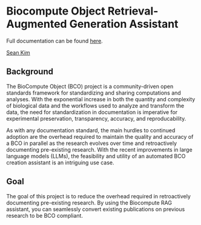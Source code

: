 # Biocompute Object Retrieval-Augmented Generation Assistant

Full documentation can be found [here](https://biocompute-objects.github.io/bco-rag/).

[Sean Kim](https://github.com/seankim658)

## Background

The BioCompute Object (BCO) project is a community-driven open standards framework for standardizing and sharing computations and analyses. With the exponential increase in both the quantity and complexity of biological data and the workflows used to analyze and transform the data, the need for standardization in documentation is imperative for experimental preservation, transparency, accuracy, and reproducability.

As with any documentation standard, the main hurdles to continued adoption are the overhead required to maintain the quality and accuracy of a BCO in parallel as the research evolves over time and retroactively documenting pre-existing research. With the recent improvements in large language models (LLMs), the feasibility and utility of an automated BCO creation assistant is an intriguing use case.

## Goal

The goal of this project is to reduce the overhead required in retroactively documenting pre-existing research. By using the Biocompute RAG assistant, you can seamlessly convert existing publications on previous research to be BCO compliant.
